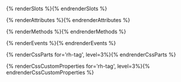 {% renderSlots %}{% endrenderSlots %}

{% renderAttributes %}{% endrenderAttributes %}

{% renderMethods %}{% endrenderMethods %}

{% renderEvents %}{% endrenderEvents %}

{% renderCssParts for='rh-tag', level=3%}{% endrenderCssParts %}

{% renderCssCustomProperties for='rh-tag', level=3%}{% endrenderCssCustomProperties %}

